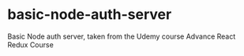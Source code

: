 # basic-node-auth-server
Basic Node auth server, taken from the Udemy course Advance React Redux Course
